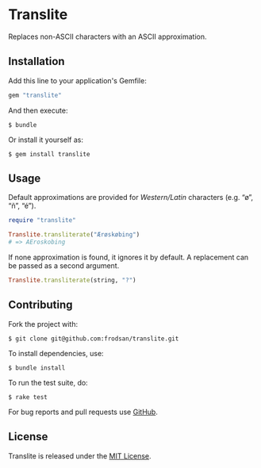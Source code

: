 Translite
=========

Replaces non-ASCII characters with an ASCII approximation.

Installation
------------

Add this line to your application's Gemfile:

```ruby
gem "translite"
```

And then execute:

```
$ bundle
```

Or install it yourself as:

```
$ gem install translite
```

Usage
-----

Default approximations are provided for _Western/Latin_ characters
(e.g. “ø”, “ñ”, “é”).

```ruby
require "translite"

Translite.transliterate("Ærøskøbing")
# => AEroskobing
```

If none approximation is found, it ignores it by default. A replacement
can be passed as a second argument.

```ruby
Translite.transliterate(string, "?")
```

Contributing
------------

Fork the project with:

```
$ git clone git@github.com:frodsan/translite.git
```

To install dependencies, use:

```
$ bundle install
```

To run the test suite, do:

```
$ rake test
```

For bug reports and pull requests use [GitHub][issues].

License
-------

Translite is released under the [MIT License][mit].

[mit]: http://www.opensource.org/licenses/MIT
[issues]: https://github.com/frodsan/translite/issues
